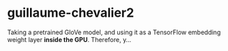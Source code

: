 # guillaume-chevalier2
Taking a pretrained GloVe model, and using it as a TensorFlow embedding weight layer **inside the GPU**. Therefore, y…
